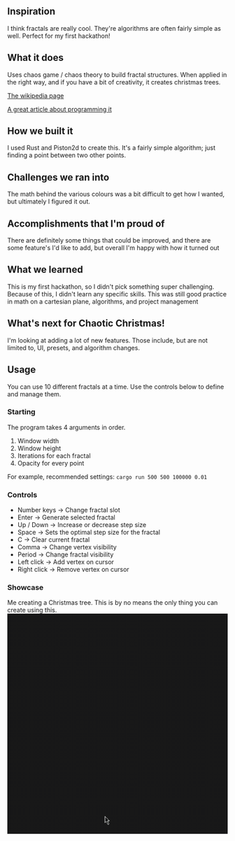 ## Inspiration
I think fractals are really cool. They're algorithms are often fairly simple as well. Perfect for my first hackathon!

## What it does
Uses chaos game / chaos theory to build fractal structures. When applied in the right way, and if you have a bit of creativity, it creates christmas trees.

[The wikipedia page](https://en.wikipedia.org/wiki/Chaos_game)

[A great article about programming it](https://beltoforion.de/en/recreational_mathematics/chaos_game.php)

## How we built it
I used Rust and Piston2d to create this. It's a fairly simple algorithm; just finding a point between two other points.

## Challenges we ran into
The math behind the various colours was a bit difficult to get how I wanted, but ultimately I figured it out.

## Accomplishments that I'm proud of
There are definitely some things that could be improved, and there are some feature's I'd like to add, but overall I'm happy with how it turned out

## What we learned
This is my first hackathon, so I didn't pick something super challenging. Because of this, I didn't learn any specific skills.
This was still good practice in math on a cartesian plane, algorithms, and project management

## What's next for Chaotic Christmas!
I'm looking at adding a lot of new features. Those include, but are not limited to, UI, presets, and algorithm changes.

## Usage
You can use 10 different fractals at a time. Use the controls below to define and manage them.

### Starting
The program takes 4 arguments in order. 
1. Window width
2. Window height
3. Iterations for each fractal
4. Opacity for every point

For example, recommended settings: `cargo run 500 500 100000 0.01`

### Controls
* Number keys -> Change fractal slot
* Enter       -> Generate selected fractal
* Up / Down   -> Increase or decrease step size
* Space       -> Sets the optimal step size for the fractal
* C           -> Clear current fractal
* Comma       -> Change vertex visibility
* Period      -> Change fractal visibility
* Left click  -> Add vertex on cursor
* Right click -> Remove vertex on cursor

### Showcase
Me creating a Christmas tree. This is by no means the only thing you can create using this.
![showcase](./assets/showcase.gif)
